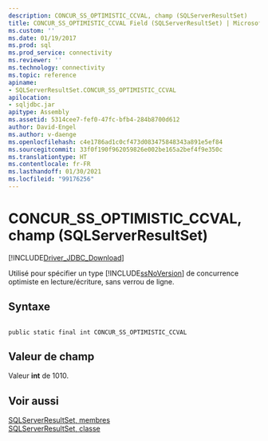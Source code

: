 ```yaml
---
description: CONCUR_SS_OPTIMISTIC_CCVAL, champ (SQLServerResultSet)
title: CONCUR_SS_OPTIMISTIC_CCVAL Field (SQLServerResultSet) | Microsoft Docs
ms.custom: ''
ms.date: 01/19/2017
ms.prod: sql
ms.prod_service: connectivity
ms.reviewer: ''
ms.technology: connectivity
ms.topic: reference
apiname:
- SQLServerResultSet.CONCUR_SS_OPTIMISTIC_CCVAL
apilocation:
- sqljdbc.jar
apitype: Assembly
ms.assetid: 5314cee7-fef0-47fc-bfb4-284b8700d612
author: David-Engel
ms.author: v-daenge
ms.openlocfilehash: c4e1786ad1c0cf473d083475848343a891e5ef84
ms.sourcegitcommit: 33f0f190f962059826e002be165a2bef4f9e350c
ms.translationtype: HT
ms.contentlocale: fr-FR
ms.lasthandoff: 01/30/2021
ms.locfileid: "99176256"
---
```

# <a name="concur_ss_optimistic_ccval-field-sqlserverresultset"></a>CONCUR_SS_OPTIMISTIC_CCVAL, champ (SQLServerResultSet)
[!INCLUDE[Driver_JDBC_Download](../../../includes/driver_jdbc_download.md)]

  Utilisé pour spécifier un type [!INCLUDE[ssNoVersion](../../../includes/ssnoversion-md.md)] de concurrence optimiste en lecture/écriture, sans verrou de ligne.  
  
## <a name="syntax"></a>Syntaxe  
  
```  
  
public static final int CONCUR_SS_OPTIMISTIC_CCVAL  
```  
  
## <a name="field-value"></a>Valeur de champ  
 Valeur **int** de 1010.  
  
## <a name="see-also"></a>Voir aussi  
 [SQLServerResultSet, membres](../../../connect/jdbc/reference/sqlserverresultset-members.md)   
 [SQLServerResultSet, classe](../../../connect/jdbc/reference/sqlserverresultset-class.md)  
  
  
